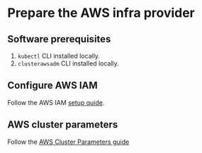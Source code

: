# Prepare the AWS infra provider

## Software prerequisites

1. `kubectl` CLI installed locally.
2. `clusterawsadm` CLI installed locally.

## Configure AWS IAM

Follow the AWS IAM [setup quide](cloudformation.md#aws-iam-setup).

## AWS cluster parameters

Follow the [AWS Cluster Parameters guide](cluster-parameters.md#aws-cluster-parameters)
